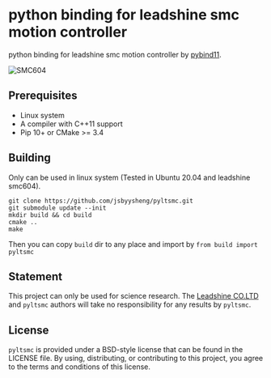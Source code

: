 # python binding for leadshine smc motion controller

python binding for leadshine smc motion controller by [pybind11](https://github.com/pybind/pybind11). 

![SMC604](http://www.szleadtech.com.cn/upload/201504/23/201504231130000706.jpg)

## Prerequisites

- Linux system
- A compiler with C++11 support
- Pip 10+ or CMake >= 3.4


## Building
Only can be used in linux system (Tested in Ubuntu 20.04 and leadshine smc604).

```
git clone https://github.com/jsbyysheng/pyltsmc.git
git submodule update --init
mkdir build && cd build
cmake ..
make
```
Then you can copy `build` dir to any place and import by `from build import pyltsmc`

## Statement

This project can only be used for science research. 
The [Leadshine CO.LTD](http://www.szleadtech.com.cn/) and `pyltsmc` authors will take no responsibility for any results by `pyltsmc`. 

## License

`pyltsmc` is provided under a BSD-style license that can be found in the LICENSE
file. By using, distributing, or contributing to this project, you agree to the
terms and conditions of this license.
